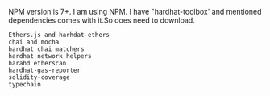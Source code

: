 NPM version is 7+. 
I am using NPM. 
I have "hardhat-toolbox'  and mentioned dependencies comes with it.So does need to download.

```
Ethers.js and harhdat-ethers
chai and mocha
hardhat chai matchers
hardhat network helpers
harahd etherscan
hardhat-gas-reporter
solidity-coverage
typechain
```

